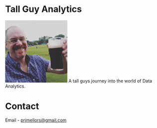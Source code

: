 # Tall Guy Analytics
<img src="https://github.com/paulmellors/TallGuyAnalytics/blob/main/paulmellors.jpeg" width="200">
A tall guys journey into the world of Data Analytics.

# Contact
Email - prjmellors@gmail.com

